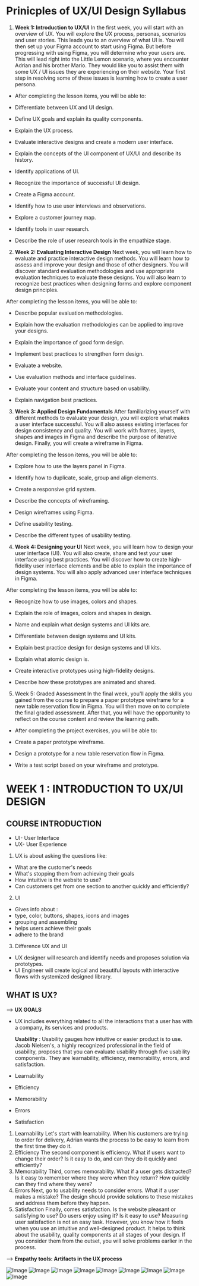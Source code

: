 # Prinicples of UX/UI Design Syllabus

1. **Week 1: Introduction to UX/UI**
   In the first week, you will start with an overview of UX. You will explore the UX process, personas, scenarios and user stories. This leads you to an overview of what UI is. You will then set up your Figma account to start using Figma. But before progressing with using Figma, you will determine who your users are. This will lead right into the Little Lemon scenario, where you encounter Adrian and his brother Mario. They would like you to assist them with some UX / UI issues they are experiencing on their website. Your first step in resolving some of these issues is learning how to create a user persona.

- After completing the lesson items, you will be able to:

- Differentiate between UX and UI design.

- Define UX goals and explain its quality components.

- Explain the UX process.

- Evaluate interactive designs and create a modern user interface.

- Explain the concepts of the UI component of UX/UI and describe its history.

- Identify applications of UI.

- Recognize the importance of successful UI design.

- Create a Figma account.

- Identify how to use user interviews and observations.

- Explore a customer journey map.

- Identify tools in user research.

- Describe the role of user research tools in the empathize stage.

2. **Week 2: Evaluating Interactive Design**
   Next week, you will learn how to evaluate and practice interactive design methods. You will learn how to assess and improve your design and those of other designers. You will discover standard evaluation methodologies and use appropriate evaluation techniques to evaluate these designs. You will also learn to recognize best practices when designing forms and explore component design principles.

After completing the lesson items, you will be able to:

- Describe popular evaluation methodologies.

- Explain how the evaluation methodologies can be applied to improve your designs.

- Explain the importance of good form design.

- Implement best practices to strengthen form design.

- Evaluate a website.

- Use evaluation methods and interface guidelines.

- Evaluate your content and structure based on usability.

- Explain navigation best practices.

3. **Week 3: Applied Design Fundamentals**
   After familiarizing yourself with different methods to evaluate your design, you will explore what makes a user interface successful. You will also assess existing interfaces for design consistency and quality. You will work with frames, layers, shapes and images in Figma and describe the purpose of iterative design. Finally, you will create a wireframe in Figma.

After completing the lesson items, you will be able to:

- Explore how to use the layers panel in Figma.

- Identify how to duplicate, scale, group and align elements.

- Create a responsive grid system.

- Describe the concepts of wireframing.

- Design wireframes using Figma.

- Define usability testing.

- Describe the different types of usability testing.

4. **Week 4: Designing your UI**
   Next week, you will learn how to design your user interface (UI). You will also create, share and test your user interface using best practices. You will discover how to create high-fidelity user interface elements and be able to explain the importance of design systems. You will also apply advanced user interface techniques in Figma.

After completing the lesson items, you will be able to:

- Recognize how to use images, colors and shapes.

- Explain the role of images, colors and shapes in design.

- Name and explain what design systems and UI kits are.

- Differentiate between design systems and UI kits.

- Explain best practice design for design systems and UI kits.

- Explain what atomic design is.

- Create interactive prototypes using high-fidelity designs.

- Describe how these prototypes are animated and shared.

5. Week 5: Graded Assessment
   In the final week, you'll apply the skills you gained from the course to prepare a paper prototype wireframe for a new table reservation flow in Figma. You will then move on to complete the final graded assessment. After that, you will have the opportunity to reflect on the course content and review the learning path.

- After completing the project exercises, you will be able to:

- Create a paper prototype wireframe.

- Design a prototype for a new table reservation flow in Figma.

- Write a test script based on your wireframe and prototype.

# WEEK 1 : INTRODUCTION TO UX/UI DESIGN

## COURSE INTRODUCTION

- UI- User Interface
- UX- User Experience

1. UX is about asking the questions like:

- What are the customer's needs
- What's stopping them from achieving their goals
- How intuitive is the website to use?
- Can customers get from one section to another quickly and efficiently?

2. UI

- Gives info about :
- type, color, buttons, shapes, icons and images
- grouping and assembling
- helps users achieve their goals
- adhere to the brand

3. Difference UX and UI

- UX designer will research and identify needs and proposes solution via prototypes.
- UI Engineer will create logical and beautiful layouts with interactive flows with systemized designed library.

## WHAT IS UX?

--> **UX GOALS**

- UX includes everything related to all the interactions that a user has with a company, its services and products.

  **Usability** : Usability gauges how intuitive or easier product is to use. Jacob Nielsen's, a highly recognized professional in the field of usability, proposes that you can evaluate usability through five usability components. They are learnability, efficiency, memorability, errors, and satisfaction.

- Learnability
- Efficiency
- Memorability
- Errors
- Satisfaction

1. Learnability
   Let's start with learnability. When his customers are trying to order for delivery, Adrian wants the process to be easy to learn from the first time they do it.
2. Efficiency
   The second component is efficiency. What if users want to change their order? Is it easy to do, and can they do it quickly and efficiently?
3. Memorability
   Third, comes memorability. What if a user gets distracted? Is it easy to remember where they were when they return? How quickly can they find where they were?
4. Errors
   Next, go to usability needs to consider errors. What if a user makes a mistake? The design should provide solutions to these mistakes and address them before they happen.
5. Satisfaction
   Finally, comes satisfaction. Is the website pleasant or satisfying to use? Do users enjoy using it? Is it easy to use? Measuring user satisfaction is not an easy task. However, you know how it feels when you use an intuitive and well-designed product. It helps to think about the usability, quality components at all stages of your design. If you consider them from the outset, you will solve problems earlier in the process.

--> **Empathy tools: Artifacts in the UX process**

![Image](./WEEK-1/Imgs/2.png)
![Image](./WEEK-1/Imgs/3.png)
![Image](./WEEK-1/Imgs/4.png)
![Image](./WEEK-1/Imgs/5.png)
![Image](./WEEK-1/Imgs/6.png)
![Image](./WEEK-1/Imgs/7.png)
![Image](./WEEK-1/Imgs/8.png)
![Image](./WEEK-1/Imgs/9.png)
![Image](./WEEK-1/Imgs/10.png)
